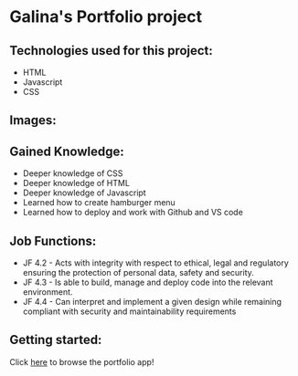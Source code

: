 # Galina's Portfolio project

## Technologies used for this project:
- HTML
- Javascript
- CSS

## Images: 

## Gained Knowledge:
- Deeper knowledge of CSS
- Deeper knowledge of HTML
- Deeper knowledge of Javascript
- Learned how to create hamburger menu
- Learned how to deploy and work with Github and VS code


## Job Functions:
- JF 4.2 - Acts with integrity with respect to ethical, legal and regulatory ensuring the protection of personal data, safety and security.
- JF 4.3 - Is able to build, manage and deploy code into the relevant environment.
- JF 4.4 - Can interpret and implement a given design while remaining compliant with security and maintainability requirements

## Getting started:
Click [here]() to browse the portfolio app!
